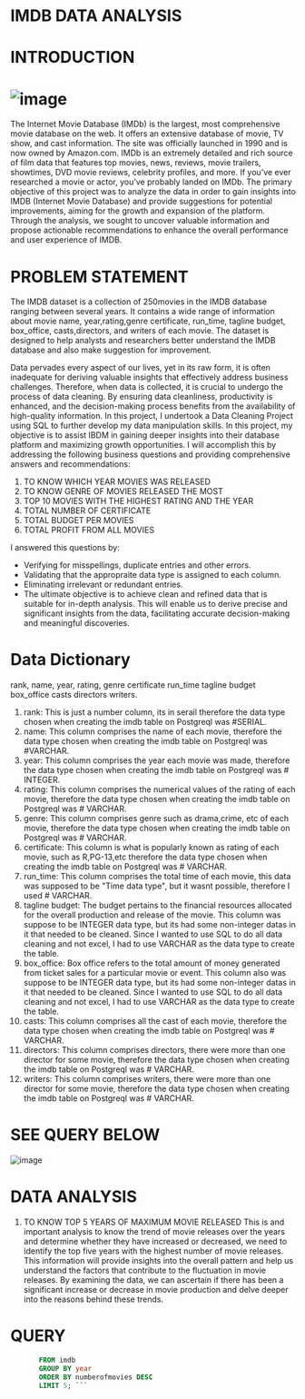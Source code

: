 # IMDB DATA ANALYSIS
# INTRODUCTION
# ![image](https://github.com/MazeedahOloko/IMDB-/assets/128734036/15b286ec-7377-4288-8d92-d39709fe29af)
The Internet Movie Database (IMDb) is the largest, most comprehensive movie database on the web. It offers an extensive database of movie, TV show, and cast information. The site was officially launched in 1990 and is now owned by Amazon.com. IMDb is an extremely detailed and rich source of film data that features top movies, news, reviews, movie trailers, showtimes, DVD movie reviews, celebrity profiles, and more. If you’ve ever researched a movie or actor, you’ve probably landed on IMDb. The primary objective of this project was to analyze the data in order to gain insights into IMDB (Internet Movie Database) and provide suggestions for potential improvements, aiming for the growth and expansion of the platform. Through the analysis, we sought to uncover valuable information and propose actionable recommendations to enhance the overall performance and user experience of IMDB.
# PROBLEM STATEMENT
The IMDB dataset is a collection of 250movies in the IMDB database ranging between several years. It contains a wide range of information about movie name, year,rating,genre	certificate,	run_time,	tagline	budget,	box_office,	casts,directors, and writers of each movie. The dataset is designed to help analysts and researchers better understand the IMDB database and also make suggestion for improvement.

Data pervades every aspect of our lives, yet in its raw form, it is often inadequate for deriving valuable insights that effectively address business challenges. Therefore, when data is collected, it is crucial to undergo the process of data cleaning. By ensuring data cleanliness, productivity is enhanced, and the decision-making process benefits from the availability of high-quality information. In this project, I undertook a Data Cleaning Project using SQL to further develop my data manipulation skills.
In this project, my objective is to assist IBDM in gaining deeper insights into their database platform and maximizing growth opportunities. I will accomplish this by addressing the following business questions and providing comprehensive answers and recommendations:
1. TO KNOW WHICH YEAR MOVIES WAS RELEASED
2. TO KNOW GENRE OF MOVIES RELEASED THE MOST
3. TOP 10 MOVIES WITH THE HIGHEST RATING AND THE YEAR
4. TOTAL NUMBER OF CERTIFICATE
5. TOTAL BUDGET PER MOVIES
6. TOTAL PROFIT FROM ALL MOVIES

I answered this questions by:
* Verifying for misspellings, duplicate entries and other errors. 
* Validating that the appropraite data type is assigned to each column.
* Eliminating irrelevant or redundant entries.
* The ultimate objective is to achieve clean and refined data that is suitable for in-depth analysis. This will enable us to derive precise and significant insights from the data, facilitating accurate decision-making and meaningful discoveries.

# Data Dictionary
rank,	name,	year,	rating,	genre	certificate	run_time	tagline	budget	box_office	casts	directors	writers.
1) rank:	This is just a number column, its in serail therefore the data type chosen when creating the imdb table on Postgreql was #SERIAL.
2) name:	This column comprises the name of each movie, therefore the data type chosen when creating the imdb table on Postgreql was #VARCHAR.
3) year: This column comprises the year each movie was made, therefore the data type chosen when creating the imdb table on Postgreql was # INTEGER.
4) rating: This column comprises the numerical values of the rating of each movie, therefore the data type chosen when creating the imdb table on Postgreql was # VARCHAR.
5) genre: This column comprises genre such as drama,crime, etc of each movie, therefore the data type chosen when creating the imdb table on Postgreql was # VARCHAR.
6) certificate: This column is what is popularly known as rating of each movie, such as R,PG-13,etc therefore the data type chosen when creating the imdb table on Postgreql was # VARCHAR.
7) run_time: This column comprises the total time of each movie, this data was supposed to be "Time data type", but it wasnt possible, therefore I used # VARCHAR.
8) tagline	budget: The budget pertains to the financial resources allocated for the overall production and release of the movie. This column was suppose to be INTEGER data type, but its had some non-integer datas in it that needed to be cleaned. Since I wanted to use SQL to do all data cleaning and not excel, I had to use VARCHAR as the data type to create the table.
9) box_office: Box office refers to the total amount of money generated from ticket sales for a particular movie or event. This column also was suppose to be INTEGER data type, but its had some non-integer datas in it that needed to be cleaned. Since I wanted to use SQL to do all data cleaning and not excel, I had to use VARCHAR as the data type to create the table.
10) casts: This column comprises all the cast of each movie, therefore the data type chosen when creating the imdb table on Postgreql was # VARCHAR.
11) directors: This column comprises directors, there were more than one director for some movie, therefore the data type chosen when creating the imdb table on Postgreql was # VARCHAR.
12) writers: This column comprises writers, there were more than one director for some movie, therefore the data type chosen when creating the imdb table on Postgreql was # VARCHAR.
# SEE QUERY BELOW
![image](https://github.com/MazeedahOloko/IMDB-/assets/128734036/ce9cc27c-e4d6-4495-8aa9-478b4e944d52)

# DATA ANALYSIS

1) TO KNOW TOP 5 YEARS OF MAXIMUM MOVIE RELEASED
   This is and important analysis to know the trend of movie releases over the years and determine whether they have increased or decreased, we need to identify the top five years with the highest number of movie releases. This information will provide insights into the overall pattern and help us understand the factors that contribute to the fluctuation in movie releases. By examining the data, we can ascertain if there has been a significant increase or decrease in movie production and delve deeper into the reasons behind these trends.
  # QUERY
```SQL SELECT COUNT(name) AS numberofmovies, year
       FROM imdb
       GROUP BY year
       ORDER BY numberofmovies DESC
       LIMIT 5; ```











